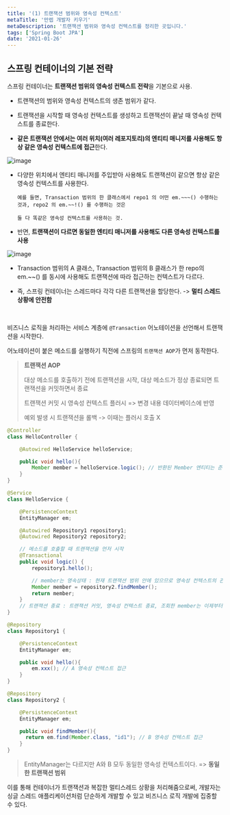 ```yaml
---
title: '(1) 트랜잭션 범위와 영속성 컨텍스트'
metaTitle: '만렙 개발자 키우기'
metaDescription: '트랜잭션 범위와 영속성 컨텍스트를 정리한 곳입니다.'
tags: ['Spring Boot JPA']
date: '2021-01-26'
---
```


## 스프링 컨테이너의 기본 전략

스프링 컨테이너는 **트랜잭션 범위의 영속성 컨텍스트 전략**을 기본으로 사용.

- 트랜잭션의 범위와 영속성 컨텍스트의 생존 범위가 같다.

* 트랜잭션을 시작할 때 영속성 컨텍스트를 생성하고 트랜잭션이 끝날 때 영속성 컨텍스트를 종료한다.

- **같은 트랜잭션 안에서는 여러 위치(여러 레포지토리)의 엔티티 매니저를 사용해도 항상 같은 영속성 컨텍스트에 접근**한다. <br/>

![image](https://user-images.githubusercontent.com/51476083/123508290-69561b80-d6a9-11eb-9734-62121a82511f.png)


  - 다양한 위치에서 엔티티 매니저를 주입받아 사용해도 트랜잭션이 같으면 항상 같은 영속성 컨텍스트를 사용한다.

        예를 들면, Transaction 범위의 한 클래스에서 repo1 의 어떤 em.~~~() 수행하는 것과, repo2 의 em.~~!() 를 수행하는 것은

        둘 다 똑같은 영속성 컨텍스트를 사용하는 것.

- 반면, **트랜잭션이 다르면 동일한 엔티티 매니저를 사용해도 다른 영속성 컨텍스트를 사용**

![image](https://user-images.githubusercontent.com/51476083/123508301-7d018200-d6a9-11eb-927c-ee049179b465.png)

  - Transaction 범위의 A 클래스, Transaction 범위의 B 클래스가 한 repo의 em.~~() 를 동시에 사용해도 트랜잭션에 따라 접근하는 컨텍스트가 다르다.

  - 즉, 스프링 컨테이너는 스레드마다 각각 다른 트랜잭션을 할당한다. -> **멀티 스레드 상황에 안전함**

<br/>

비즈니스 로직을 처리하는 서비스 계층에 `@Transaction` 어노테이션을 선언해서 트랜잭션을 시작한다.

어노테이션이 붙은 메소드를 실행하기 직전에 스프링의 `트랜잭션 AOP`가 먼저 동작한다.

> **트랜잭션 AOP**
>
> 대상 메소드를 호출하기 전에 트랜잭션을 시작, 대상 메소드가 정상 종료되면 트랜잭션을 커밋하면서 종료
>
> 트랜잭션 커밋 시 영속성 컨텍스트 플러시 => 변경 내용 데이터베이스에 반영
>
> 예외 발생 시 트랜잭션을 롤백 -> 이때는 플러시 호출 X

```java
@Controller
class HelloController {

    @Autowired HelloService helloService;

    public void hello(){
        Member member = helloService.logic(); // 반환된 Member 엔티티는 준영속 상태
    }
}

@Service
class HelloService {

    @PersistenceContext
    EntityManager em;

    @Autowired Repository1 repository1;
    @Autowired Repository2 repository2;

    // 메소드를 호출할 때 트랜잭션을 먼저 시작
    @Transactional
    public void logic() {
        repository1.hello();

        // member는 영속상태 : 현재 트랜잭션 범위 안에 있으므로 영속성 컨텍스트의 관리를 받는다.
        Member member = repository2.findMember();
        return member;
    }
    // 트랜잭션 종료 : 트랜잭션 커밋, 영속성 컨텍스트 종료, 조회한 member는 이제부터 준영속 상태
}

@Repository
class Repository1 {

    @PersistenceContext
    EntityManager em;

    public void hello(){
        em.xxx(); // A 영속성 컨텍스트 접근
    }
}

@Repository
class Repository2 {

    @PersistenceContext
    EntityManager em;

    public void findMember(){
      return em.find(Member.class, "id1"); // B 영속성 컨텍스트 접근
    }
}
```

> EntityManager는 다르지만 A와 B 모두 동일한 영속성 컨텍스트이다. => **동일한 트랜잭션 범위**

이를 통해 컨테이너가 트랜잭션과 복잡한 멀티스레드 상황을 처리해줌으로써, 개발자는 싱글 스레드 애플리케이션처럼 단순하게 개발할 수 있고 비즈니스 로직 개발에 집중할 수 있다.
